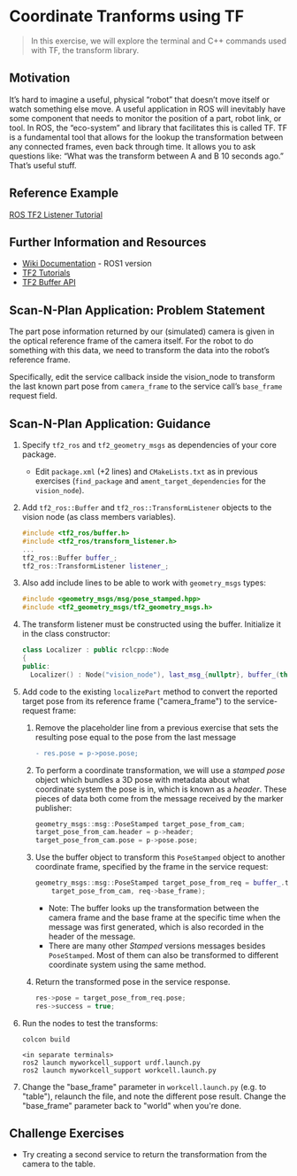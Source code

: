 # Coordinate Tranforms using TF
>In this exercise, we will explore the terminal and C++ commands used with TF, the transform library.

## Motivation
It’s hard to imagine a useful, physical “robot” that doesn’t move itself or watch something else move. A useful application in ROS will inevitably have some component that needs to monitor the position of a part, robot link, or tool. In ROS, the “eco-system” and library that facilitates this is called TF.
TF is a fundamental tool that allows for the lookup the transformation between any connected frames, even back through time. It allows you to ask questions like: “What was the transform between A and B 10 seconds ago.” That’s useful stuff.


## Reference Example
[ROS TF2 Listener Tutorial](https://docs.ros.org/en/foxy/Tutorials/Tf2/Writing-A-Tf2-Listener-Cpp.html)

## Further Information and Resources
 * [Wiki Documentation](http://wiki.ros.org/tf2) - ROS1 version
 * [TF2 Tutorials](https://docs.ros.org/en/foxy/Tutorials/Tf2/Tf2-Main.html)
 * [TF2 Buffer API](http://docs.ros2.org/foxy/api/tf2_ros/classtf2__ros_1_1Buffer.html)

## Scan-N-Plan Application: Problem Statement
The part pose information returned by our (simulated) camera is given in the optical reference frame of the camera itself. For the robot to do something with this data, we need to transform the data into the robot’s reference frame.

Specifically, edit the service callback inside the vision_node to transform the last known part pose from `camera_frame` to the service call’s `base_frame` request field.


## Scan-N-Plan Application: Guidance

 1. Specify `tf2_ros` and `tf2_geometry_msgs` as dependencies of your core package.

    * Edit `package.xml` (+2 lines) and `CMakeLists.txt` as in previous exercises (`find_package` and `ament_target_dependencies` for the `vision_node`).

 1. Add `tf2_ros::Buffer` and `tf2_ros::TransformListener` objects to the vision node (as class members variables). 

    ``` c++
    #include <tf2_ros/buffer.h>
    #include <tf2_ros/transform_listener.h>
    ...
    tf2_ros::Buffer buffer_;
    tf2_ros::TransformListener listener_;
    ```

 1. Also add include lines to be able to work with `geometry_msgs` types:

    ``` c++
    #include <geometry_msgs/msg/pose_stamped.hpp>
    #include <tf2_geometry_msgs/tf2_geometry_msgs.h>
    ```

 1. The transform listener must be constructed using the buffer. Initialize it in the class constructor:

    ``` c++
    class Localizer : public rclcpp::Node
    {
    public:
      Localizer() : Node("vision_node"), last_msg_{nullptr}, buffer_(this->get_clock()), listener_(buffer_)
    ```

 1. Add code to the existing `localizePart` method to convert the reported target pose from its reference frame ("camera_frame") to the service-request frame:

    1. Remove the placeholder line from a previous exercise that sets the resulting pose equal to the pose from the last message

       ``` diff
       - res.pose = p->pose.pose;
       ```

    1. To perform a coordinate transformation, we will use a _stamped pose_ object which bundles a 3D pose with metadata about what coordinate system the pose is in, which is known as a _header_. These pieces of data both come from the message received by the marker publisher:

       ``` c++
       geometry_msgs::msg::PoseStamped target_pose_from_cam;
       target_pose_from_cam.header = p->header;
       target_pose_from_cam.pose = p->pose.pose;
       ```

    1. Use the buffer object to transform this `PoseStamped` object to another coordinate frame, specified by the frame in the service request:

       ``` c++
       geometry_msgs::msg::PoseStamped target_pose_from_req = buffer_.transform(
           target_pose_from_cam, req->base_frame);
       ```

       - Note: The buffer looks up the transformation between the camera frame and the base frame at the specific time when the message was first generated, which is also recorded in the header of the message.
       - There are many other _Stamped_ versions messages besides `PoseStamped`. Most of them can also be transformed to different coordinate system using the same method.

    1. Return the transformed pose in the service response. 

       ``` c++
       res->pose = target_pose_from_req.pose;
       res->success = true;
       ```

 1. Run the nodes to test the transforms:

    ```
    colcon build
    
    <in separate terminals>
    ros2 launch myworkcell_support urdf.launch.py
    ros2 launch myworkcell_support workcell.launch.py
    ```

 1. Change the "base_frame" parameter in `workcell.launch.py` (e.g. to "table"), relaunch the file, and note the different pose result.  Change the "base_frame" parameter back to "world" when you're done.

## Challenge Exercises
* Try creating a second service to return the transformation from the camera to the table. 